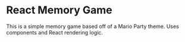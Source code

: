 # React Memory Game

This is a simple memory game based off of a Mario Party theme. Uses components and React rendering logic.